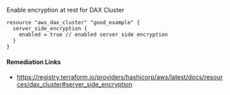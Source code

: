 
Enable encryption at rest for DAX Cluster

```hcl
resource "aws_dax_cluster" "good_example" {
  server_side_encryption {
    enabled = true // enabled server side encryption
  }
}
```

#### Remediation Links
 - https://registry.terraform.io/providers/hashicorp/aws/latest/docs/resources/dax_cluster#server_side_encryption


